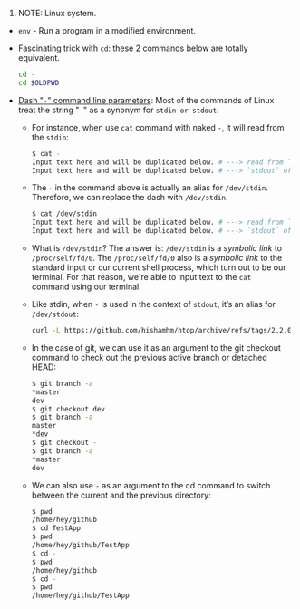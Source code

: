 1. NOTE: Linux system.

- `env` - Run a program in a modified environment.

- Fascinating trick with `cd`: these 2 commands below are totally equivalent.

  ```bash
  cd -
  cd $OLDPWD
  ```

- [Dash "`-`" command line parameters](https://www.baeldung.com/linux/dash-in-command-line-parameters):
  Most of the commands of Linux treat the string "`-`" as a synonym for `stdin or stdout`.

  - For instance, when use `cat` command with naked `-`, it will read from the `stdin`:

    ```bash
    $ cat -
    Input text here and will be duplicated below. # ---> read from `stdin`.
    Input text here and will be duplicated below. # ---> `stdout` of `cat` command.
    ```

  - The `-` in the command above is actually an alias for `/dev/stdin`. Therefore, we can replace the dash with `/dev/stdin`.

    ```bash
    $ cat /dev/stdin
    Input text here and will be duplicated below. # ---> read from `stdin`.
    Input text here and will be duplicated below. # ---> `stdout` of `cat` command.
    ```

  - What is `/dev/stdin`? The answer is: `/dev/stdin` is a _symbolic link_ to `/proc/self/fd/0`. The `/proc/self/fd/0` also is a _symbolic link_ to the standard input or our current shell process, which turn out to be our terminal.
    For that reason, we're able to input text to the `cat` command using our terminal.

  - Like stdin, when `-` is used in the context of `stdout`, it’s an alias for `/dev/stdout`:

    ```bash
    curl -L https://github.com/hishamhm/htop/archive/refs/tags/2.2.0.tar.gz --output -
    ```

  - In the case of git, we can use it as an argument to the git checkout command to check out the previous active branch or detached HEAD:

    ```bash
    $ git branch -a
    *master
    dev
    $ git checkout dev
    $ git branch -a
    master
    *dev
    $ git checkout -
    $ git branch -a
    *master
    dev
    ```

  - We can also use `-` as an argument to the cd command to switch between the current and the previous directory:

    ```bash
    $ pwd
    /home/hey/github
    $ cd TestApp
    $ pwd
    /home/hey/github/TestApp
    $ cd -
    $ pwd
    /home/hey/github
    $ cd -
    $ pwd
    /home/hey/github/TestApp
    ```

